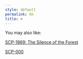 ```yaml
---
style: default
permalink: Xn
title: n
---
```

You may also like:

[SCP-1869: The Silence of the Forest](http://scp-wiki.net/scp-1869)

[SCP-000](http://scp-wiki.net/scp-000)
